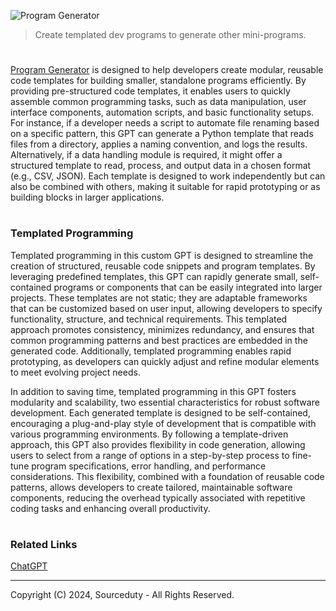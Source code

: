 ![Program Generator](https://github.com/user-attachments/assets/966dd8b3-e7e3-4eb2-8ce6-9251a43dcc12)

> Create templated dev programs to generate other mini-programs.
#

[Program Generator](https://chatgpt.com/g/g-EFrOSQR04-program-generator) is designed to help developers create modular, reusable code templates for building smaller, standalone programs efficiently. By providing pre-structured code templates, it enables users to quickly assemble common programming tasks, such as data manipulation, user interface components, automation scripts, and basic functionality setups. For instance, if a developer needs a script to automate file renaming based on a specific pattern, this GPT can generate a Python template that reads files from a directory, applies a naming convention, and logs the results. Alternatively, if a data handling module is required, it might offer a structured template to read, process, and output data in a chosen format (e.g., CSV, JSON). Each template is designed to work independently but can also be combined with others, making it suitable for rapid prototyping or as building blocks in larger applications.

#
### Templated Programming

Templated programming in this custom GPT is designed to streamline the creation of structured, reusable code snippets and program templates. By leveraging predefined templates, this GPT can rapidly generate small, self-contained programs or components that can be easily integrated into larger projects. These templates are not static; they are adaptable frameworks that can be customized based on user input, allowing developers to specify functionality, structure, and technical requirements. This templated approach promotes consistency, minimizes redundancy, and ensures that common programming patterns and best practices are embedded in the generated code. Additionally, templated programming enables rapid prototyping, as developers can quickly adjust and refine modular elements to meet evolving project needs.

In addition to saving time, templated programming in this GPT fosters modularity and scalability, two essential characteristics for robust software development. Each generated template is designed to be self-contained, encouraging a plug-and-play style of development that is compatible with various programming environments. By following a template-driven approach, this GPT also provides flexibility in code generation, allowing users to select from a range of options in a step-by-step process to fine-tune program specifications, error handling, and performance considerations. This flexibility, combined with a foundation of reusable code patterns, allows developers to create tailored, maintainable software components, reducing the overhead typically associated with repetitive coding tasks and enhancing overall productivity.

#
### Related Links

[ChatGPT](https://github.com/sourceduty/ChatGPT)

***
Copyright (C) 2024, Sourceduty - All Rights Reserved.
